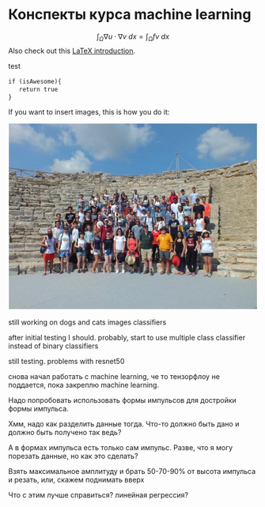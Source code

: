 # Конспекты курса machine learning
 
$$\int_\Omega \nabla u \cdot \nabla v~dx = \int_\Omega fv~dx$$
Also check out this [LaTeX introduction](https://en.wikibooks.org/wiki/LaTeX/Mathematics).

    
test

```
if (isAwesome){
   return true
}
```

If you want to insert images, this is how you do it:

![test_pic](pics/test_pic1.jpeg)


still working on dogs and cats images classifiers

after initial testing I should. probably, start to use multiple class classifier instead of binary classifiers

still testing. problems with resnet50

снова начал работать с machine learning, че то тензорфлоу не поддается, пока закреплю machine learning. 

Надо попробовать использовать формы импульсов для достройки формы импульса. 

Хмм, надо как разделить данные тогда. Что-то должно быть дано и должно быть получено так ведь? 

А в формах импульса есть только сам импульс. Разве, что я могу порезать данные, но как это сделать?

Взять максимальное амплитуду и брать 50-70-90% от высота импульса и резать, или, скажем поднимать вверх
                                               
Что с этим лучше справиться? линейная регрессия?
